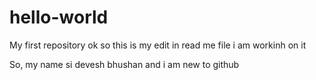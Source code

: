 # hello-world
My first repository
ok so this is my edit in read me file i am workinh on it 

So, my name si devesh bhushan and i am new to github
